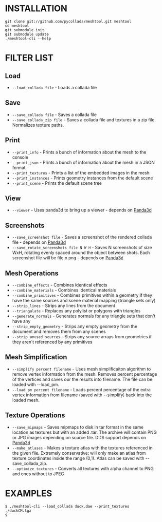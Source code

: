 INSTALLATION
============
    git clone git://github.com/pycollada/meshtool.git meshtool
    cd meshtool
    git submodule init
    git submodule update
    ./meshtool-cli --help

FILTER LIST
===========

Load
----
* ``--load_collada file`` - Loads a collada file

Save
----
* ``--save_collada file`` - Saves a collada file
* ``--save_collada_zip file`` - Saves a collada file and textures in a zip file.
Normalizes texture paths.

Print
-----
* ``--print_info`` - Prints a bunch of information about the mesh to the console
* ``--print_json`` - Prints a bunch of information about the mesh in a JSON
format
* ``--print_textures`` - Prints a list of the embedded images in the mesh
* ``--print_instances`` - Prints geometry instances from the default scene
* ``--print_scene`` - Prints the default scene tree

View
----
* ``--viewer`` - Uses panda3d to bring up a viewer - depends on
[Panda3d](http://www.panda3d.org/)

Screenshots
-----------
* ``--save_screenshot file`` - Saves a screenshot of the rendered collada file -
depends on [Panda3d](http://www.panda3d.org/)
* ``--save_rotate_screenshots file N W H`` - Saves N screenshots of size WxH,
rotating evenly spaced around the object between shots. Each screenshot file
will be file.n.png - depends on [Panda3d](http://www.panda3d.org/)

Mesh Operations
---------------
* ``--combine_effects`` - Combines identical effects
* ``--combine_materials`` - Combines identical materials
* ``--combine_primitives`` - Combines primitives within a geometry if they have
the same sources and scene material mapping (triangle sets only)
* ``--strip_lines`` - Strips any lines from the document
* ``--triangulate`` - Replaces any polylist or polygons with triangles
* ``--generate_normals`` - Generates normals for any triangle sets that don't
have any
* ``--strip_empty_geometry`` - Strips any empty geometry from the document and
removes them from any scenes
* ``--strip_unused_sources`` - Strips any source arrays from geometries if they
aren't referenced by any primitives

Mesh Simplification
-------------------
* ``--simplify percent filename`` - Uses mesh simplificaiton algorithm to remove
vertex information from the mesh. Removes percent percentage of the vertices and
saves our the results into filename. The file can be loaded with --load_pm.
* ``--load_pm percent filename`` - Loads percent percentage of the extra vertex
information from filename (saved with --simplify) back into the loaded mesh.

Texture Operations
------------------
* ``--save_mipmaps`` - Saves mipmaps to disk in tar format in the same location
as textures but with an added .tar. The archive will contain PNG or JPG images
depending on source file. DDS support depends on
[Panda3d](http://www.panda3d.org/)
* ``--make_atlases`` - Makes a texture atlas with the textures referenced in the
given file. Extremely conservative: will only make an atlas from texture
coordinates inside the range (0,1). Atlas can be saved with --save_collada_zip.
* ``--optimize_textures`` - Converts all textures with alpha channel to PNG and
ones without to JPEG

EXAMPLES
========
    $ ./meshtool-cli --load_collada duck.dae --print_textures
    ./duckCM.tga
    $
